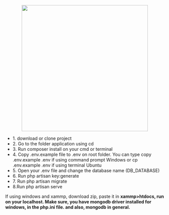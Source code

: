 <p align="center"><img src="https://res.cloudinary.com/dtfbvvkyp/image/upload/v1566331377/laravel-logolockup-cmyk-red.svg" width="400"></p>

<ul>
    <li>1. download or clone project</li>
    <li>2. Go to the folder application using cd</li>
    <li>3. Run composer install on your cmd or terminal</li>
    <li>4. Copy .env.example file to .env on root folder. 
    You can type copy .env.example .env if using command prompt Windows 
     or cp .env.example .env if using terminal Ubuntu</li>
    <li>5. Open your .env file and change the database name (DB_DATABASE)</li>
    <li>6. Run php artisan key:generate</li>
    <li>7. Run php artisan migrate</li>
    <li>8.Run php artisan serve</li>


</ul>

<p>
    If using windows and xammp, download zip, paste it in <b>xammp>htdocs<b>, run on your localhost.
    Make sure, you have mongodb driver installed for windows, in the php.ini file. and also, mongodb in general.


</p>
